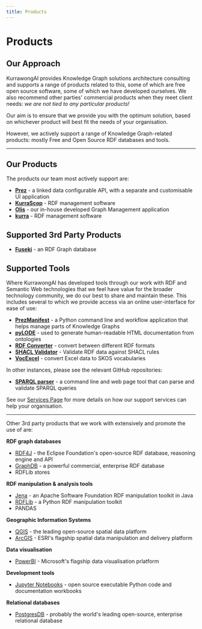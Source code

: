 ```yaml
---
title: Products
---
```

# Products

## Our Approach

KurrawongAI provides Knowledge Graph solutions architecture consulting and supports a range of products related to this, some of which are free open source software, some of which we have developed ourselves. We also recommend other parties' commercial products when they meet client needs: _we are not tied to any particular products!_

Our aim is to ensure that we provide you with the optimum solution, based on whichever product will best fit the needs of your organisation.

However, we actively support a range of Knowledge Graph-related products: mostly Free and Open Source RDF databases and tools.

---
## Our Products

The products our team most actively support are:
- **[Prez](/products/prez)** - a linked data configurable API, with a separate and customisable UI application
- **[KurraScop](/products/kurrascope)** - RDF management software
- **[Olis](/products/olis)** - our in-house developed Graph Management application
- **[kurra](/products/kurra)** - RDF management software

## Supported 3rd Party Products

- **[Fuseki](/products/fuseki)** - an RDF Graph database

## Supported Tools

Where KurrawongAI has developed tools through our work with RDF and Semantic Web technologies that we feel have value for the broader technology community, we do our best to share and maintain these. This includes several to which we provide access via an online user-interface for ease of use:
- **[PrezManifest](https://tools.kurrawong.ai/cmd/prezmanifest)** - a Python command line and workflow application that helps manage parts of Knowledge Graphs
- **[pyLODE](https://tools.kurrawong.ai/tools/pylode)** - used to generate human-readable HTML documentation from ontologies
- **[RDF Converter](https://tools.kurrawong.ai/tools/convert)** - convert between different RDF formats
- **[SHACL Validator](https://tools.kurrawong.ai/tools/validate)** - Validate RDF data against SHACL rules
- **[VocExcel](https://tools.kurrawong.ai/tools/vocexcel)** - convert Excel data to SKOS vocabularies

In other instances, please see the relevant GitHub repositories:

- **[SPARQL parser](https://github.com/Kurrawong/sparql)** - a command line and web page tool that can parse and validate SPARQL queries


See our [Services Page](/services) for more details on how our support services can help your organisation.

---

Other 3rd party products that we work with extensively and promote the use of are:

**RDF graph databases**
- [RDF4J](https://rdf4j.org) - the Eclipse Foundation's open-source RDF database, reasoning engine and API
- [GraphDB](https://graphdb.ontotext.com/) - a powerful commercial, enterprise RDF database
- RDFLib stores

**RDF manipulation & analysis tools**
- [Jena](https://jena.apache.org/) - an Apache Software Foundation RDF manipulation toolkit in Java
- [RDFLib](https://github.com/rdflib/rdflib/) -  a Python RDF manipulation toolkit
- PANDAS

**Geographic Information Systems**
- [QGIS](https://qgis.org) - the leading open-source spatial data platform
- [ArcGIS](https://www.arcgis.com) - ESRI's flagship spatial data manipulation and delivery platform

**Data visualisation**
- [PowerBI](https://www.microsoft.com/en-us/power-platform/products/power-bi) - Microsoft's flagship data visualisation prlatform

**Development tools**
- [Jupyter Notebooks](https://jupyter.org) - open source executable Python code and documentation workbooks 

**Relational databases**
- [PostgresDB](https://www.postgresql.org) - probably the world's leading open-source, enterprise relational database
